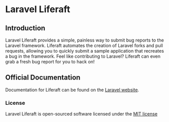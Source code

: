 # Laravel Liferaft

## Introduction

Laravel Liferaft provides a simple, painless way to submit bug reports to the Laravel framework. Liferaft automates the creation of Laravel forks and pull requests, allowing you to quickly submit a sample application that recreates a bug in the framework. Feel like contributing to Laravel? Liferaft can even grab a fresh bug report for you to hack on!

## Official Documentation

Documentation for Liferaft can be found on the [Laravel website](http://laravel.com/docs/contributions).

### License

Laravel Liferaft is open-sourced software licensed under the [MIT license](http://opensource.org/licenses/MIT)
